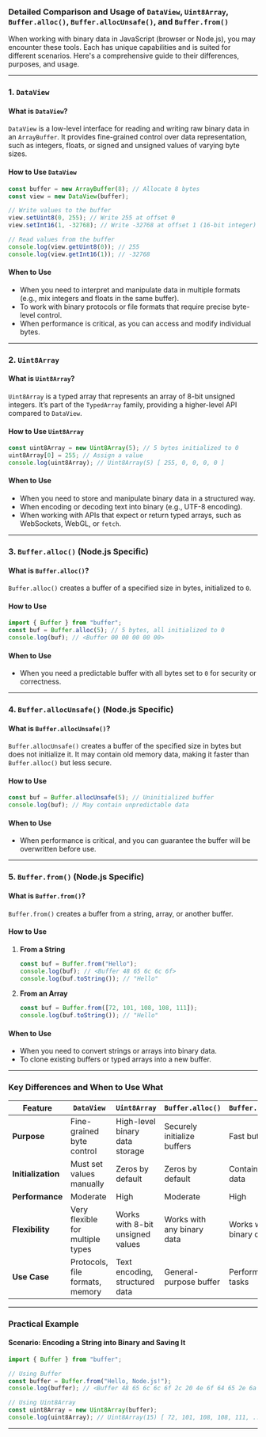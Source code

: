 ### **Detailed Comparison and Usage of `DataView`, `Uint8Array`, `Buffer.alloc()`, `Buffer.allocUnsafe()`, and `Buffer.from()`**

When working with binary data in JavaScript (browser or Node.js), you may encounter these tools. Each has unique capabilities and is suited for different scenarios. Here's a comprehensive guide to their differences, purposes, and usage.

---

### **1. `DataView`**

#### **What is `DataView`?**
`DataView` is a low-level interface for reading and writing raw binary data in an `ArrayBuffer`. It provides fine-grained control over data representation, such as integers, floats, or signed and unsigned values of varying byte sizes.

#### **How to Use `DataView`**
```javascript
const buffer = new ArrayBuffer(8); // Allocate 8 bytes
const view = new DataView(buffer);

// Write values to the buffer
view.setUint8(0, 255); // Write 255 at offset 0
view.setInt16(1, -32768); // Write -32768 at offset 1 (16-bit integer)

// Read values from the buffer
console.log(view.getUint8(0)); // 255
console.log(view.getInt16(1)); // -32768
```

#### **When to Use**
- When you need to interpret and manipulate data in multiple formats (e.g., mix integers and floats in the same buffer).
- To work with binary protocols or file formats that require precise byte-level control.
- When performance is critical, as you can access and modify individual bytes.

---

### **2. `Uint8Array`**

#### **What is `Uint8Array`?**
`Uint8Array` is a typed array that represents an array of 8-bit unsigned integers. It’s part of the `TypedArray` family, providing a higher-level API compared to `DataView`.

#### **How to Use `Uint8Array`**
```javascript
const uint8Array = new Uint8Array(5); // 5 bytes initialized to 0
uint8Array[0] = 255; // Assign a value
console.log(uint8Array); // Uint8Array(5) [ 255, 0, 0, 0, 0 ]
```

#### **When to Use**
- When you need to store and manipulate binary data in a structured way.
- When encoding or decoding text into binary (e.g., UTF-8 encoding).
- When working with APIs that expect or return typed arrays, such as WebSockets, WebGL, or `fetch`.

---

### **3. `Buffer.alloc()` (Node.js Specific)**

#### **What is `Buffer.alloc()`?**
`Buffer.alloc()` creates a buffer of a specified size in bytes, initialized to `0`.

#### **How to Use**
```javascript
import { Buffer } from "buffer";
const buf = Buffer.alloc(5); // 5 bytes, all initialized to 0
console.log(buf); // <Buffer 00 00 00 00 00>
```

#### **When to Use**
- When you need a predictable buffer with all bytes set to `0` for security or correctness.

---

### **4. `Buffer.allocUnsafe()` (Node.js Specific)**

#### **What is `Buffer.allocUnsafe()`?**
`Buffer.allocUnsafe()` creates a buffer of the specified size in bytes but does not initialize it. It may contain old memory data, making it faster than `Buffer.alloc()` but less secure.

#### **How to Use**
```javascript
const buf = Buffer.allocUnsafe(5); // Uninitialized buffer
console.log(buf); // May contain unpredictable data
```

#### **When to Use**
- When performance is critical, and you can guarantee the buffer will be overwritten before use.

---

### **5. `Buffer.from()` (Node.js Specific)**

#### **What is `Buffer.from()`?**
`Buffer.from()` creates a buffer from a string, array, or another buffer.

#### **How to Use**
1. **From a String**
   ```javascript
   const buf = Buffer.from("Hello");
   console.log(buf); // <Buffer 48 65 6c 6c 6f>
   console.log(buf.toString()); // "Hello"
   ```
2. **From an Array**
   ```javascript
   const buf = Buffer.from([72, 101, 108, 108, 111]);
   console.log(buf.toString()); // "Hello"
   ```

#### **When to Use**
- When you need to convert strings or arrays into binary data.
- To clone existing buffers or typed arrays into a new buffer.

---

### **Key Differences and When to Use What**

| **Feature**         | **`DataView`**                     | **`Uint8Array`**                  | **`Buffer.alloc()`**         | **`Buffer.allocUnsafe()`**   | **`Buffer.from()`**         |
|----------------------|------------------------------------|-----------------------------------|------------------------------|------------------------------|-----------------------------|
| **Purpose**          | Fine-grained byte control         | High-level binary data storage   | Securely initialize buffers  | Fast but uninitialized      | Create buffers from data   |
| **Initialization**   | Must set values manually          | Zeros by default                 | Zeros by default             | Contains garbage data       | Copies or converts data    |
| **Performance**      | Moderate                         | High                            | Moderate                     | High                        | High                       |
| **Flexibility**      | Very flexible for multiple types  | Works with 8-bit unsigned values | Works with any binary data   | Works with any binary data  | Works with any binary data |
| **Use Case**         | Protocols, file formats, memory   | Text encoding, structured data   | General-purpose buffer       | Performance-critical tasks  | Convert or clone data      |

---

### **Practical Example**
#### **Scenario: Encoding a String into Binary and Saving It**

```javascript
import { Buffer } from "buffer";

// Using Buffer
const buffer = Buffer.from("Hello, Node.js!");
console.log(buffer); // <Buffer 48 65 6c 6c 6f 2c 20 4e 6f 64 65 2e 6a 73 21>

// Using Uint8Array
const uint8Array = new Uint8Array(buffer);
console.log(uint8Array); // Uint8Array(15) [ 72, 101, 108, 108, 111, ...]

```

---